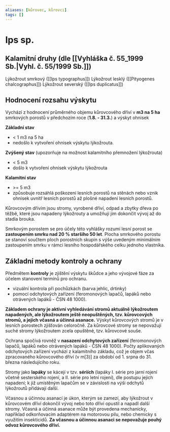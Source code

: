 ```yaml
---
aliases: [kůrovec, kůrovci]
tags: []
---
```

# Ips sp.

## Kalamitní druhy (dle [[Vyhláška č. 55_1999 Sb.|Vyhl. č. 55/1999 Sb.]])
Lýkožrout smrkový ([[Ips typographus]])
Lýkožrout lesklý ([[Pityogenes chalcographus]])
Lýkožrout severský ([[Ips duplicatus]])

## Hodnocení rozsahu výskytu
Vychází z hodnocení průměrného objemu kůrovcového dříví v **m3 na 5 ha** smrkových porostů v předchozím roce (**1.8. - 31.3.**) a výskyt ohnisek

**Základní stav**
- < 1 m3 na 5 ha
- nedošlo k vytvoření ohnisek výskytu lýkožrouta.

**Zvýšený stav** (upozorňuje na možnost kalamitního přemnožení lýkožrouta)
- < 5 m3
- došlo k vytvoření ohnisek výskytu lýkožrouta 

**Kalamitní stav** 
- \>= 5 m3
- způsobuje rozsáhlá poškození lesních porostů na stěnách nebo vznik ohnisek uvnitř lesních porostů až plošné napadení lesních porostů.

Kůrovcovým dřívím jsou stromy, vyrobené dříví, odpad a zbytky dřeva po těžbě, které jsou napadeny lýkožrouty a umožňují jim dokončit vývoj až do stadia brouka.

Smrkovým porostem se pro účely této vyhlášky rozumí lesní porost se **zastoupením smrku nad 20 % staršího 50 let**. Plocha smrkového porostu se stanoví součtem ploch porostních skupin s výše uvedeným minimálním zastoupením smrku v rámci lesního hospodářského celku jednoho vlastníka.

## Základní metody kontroly a ochrany
Předmětem **kontroly** je zjištění výskytu škůdce a jeho vývojové fáze za účelem stanovení termínů pro ochranu.
- vizuální kontrola při pochůzkách (barva jehlic, drtinky)
- pomocí odchytových zařízení (feromonových lapačů, lapáků nebo otrávených lapáků - ČSN 48 1000). 

**Základem ochrany je aktivní vyhledávání stromů aktuálně lýkožroutem napadených, ale lýkožroutem ještě neopuštěných, tzv. kůrovcových stromů, a jejich včasná a účinná asanace.** Výskyt kůrovcových stromů je v lesních porostech zjišťován celoročně. Za kůrovcové stromy se nepovažují suché stromy lýkožroutem zcela opuštěné, tzv. kůrovcové souše.

Ochrana spočívá rovněž v **nasazení odchytových zařízení** (feromonových lapačů, lapáků nebo otrávených lapáků - ČSN 48 1000). Počty aplikovaných odchytových zařízení vychází z kalamitního základu, což je objem včas zpracovaného kůrovcového dříví (v m[3)] za období od 1. srpna do 31. března následujícího roku.

Stromy jako **lapáky** se kácejí v tzv. **sériích** (lapáky I. série pro jarní rojení včetně sesterského rojení, a II. série pro letní rojení), dle postupu jejich napadení; k již umístěným lapačům se v závislosti na výši odchytů lýkožroutů přidávají další.

Včasnou a účinnou asanací je úkon, kterým se zamezí, aby lýkožrout v kůrovcovém dříví dokončil vývoj nebo toto dříví opustil a napadl další stromy. Včasná a účinná asanace může být provedena mechanicky, například odkorňovacím adaptérem na motorovou pilu, nebo chemicky s využitím insekticidů. **Za včasnou a účinnou asanaci se nepovažuje pouhý odvoz kůrovcového dříví.**